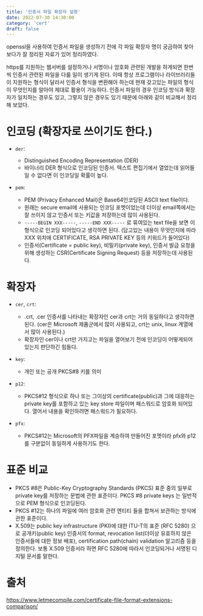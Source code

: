 ```yaml
---
title: '인증서 파일 확장자 설명'
date: 2022-07-30 14:30:00
category: 'cert'
draft: false
---
```



openssl을 사용하여 인증서 파일을 생성하기 전에 각 파일 확장자 명이 궁금하여 찾아보다가 잘 정리된 자료가 있어 정리하였다.


https를 지원하는 웹서버를 설정하거나 서명이나 암호화 관련된 개발을 하게되면 한번씩 인증서 관련된 파일을 다룰 일이 생기게 된다. 이때 항상 프로그램이나 라이브러리들이 지원하는 형식이 달라서 인증서 형식을 변환해아 하는데 현재 갖고있는 파일의 형식이 무엇인지를 알아야 제대로 활용이 가능하다. 인증서 파일의 경우 인코딩 방식과 확장자가 일치하는 경우도 있고, 그렇지 않은 경우도 있기 때문에 아래와 같이 비교해서 정리해 보았다.


# 인코딩 (확장자로 쓰이기도 한다.)
- `der`: 
    - Distinguished Encoding Representation (DER)
    - 바이너리 DER 형식으로 인코딩된 인증서. 텍스트 편집기에서 열었는데 읽어들일 수 없다면 이 인코딩일 확률이 높다.


- `pem`: 
    - PEM (Privacy Enhanced Mail)은 Base64인코딩된 ASCII text file이다.
    - 원래는 secure email에 사용되는 인코딩 포멧이었는데 더이상 email쪽에서는 잘 쓰이지 않고 인증서 또는 키값을 저장하는데 많이 사용된다.
    - `-----BEGIN XXX-----`, `-----END XXX-----` 로 묶여있는 text file을 보면 이 형식으로 인코딩 되어있다고 생각하면 된다. (담고있는 내용이 무엇인지에 따라 XXX 위치에 CERTIFICATE, RSA PRIVATE KEY 등의 키워드가 들어있다)
    - 인증서(Certificate = public key), 비밀키(private key), 인증서 발급 요청을 위해 생성하는 CSR(Certificate Signing Request) 등을 저장하는데 사용된다.


# 확장자
- `cer`, `crt`:
    - .crt, .cer 인증서를 나타내는 확장자인 cer과 crt는 거의 동일하다고 생각하면 된다. (cer은 Microsoft 제품군에서 많이 사용되고, crt는 unix, linux 계열에서 많이 사용된다.)
    - 확장자인 cer이나 crt만 가지고는 파일을 열어보기 전에 인코딩이 어떻게되어있는지 판단하긴 힘들다.


-  `key`:
    - 개인 또는 공개 PKCS#8 키를 의미


- `p12`:
    - PKCS#12 형식으로 하나 또는 그이상의 certificate(public)과 그에 대응하는 private key를 포함하고 있는 key store 파일이며 패스워드로 암호화 되어있다. 열어서 내용을 확인하려면 패스워드가 필요하다.


- `pfx`:
    - PKCS#12는 Microsoft의 PFX파일을 계승하여 만들어진 포멧이라 pfx와 p12를 구분없이 동일하게 사용하기도 한다.


# 표준 비교


- PKCS #8은 Public-Key Cryptography Standards (PKCS) 표준 중의 일부로 private key를 저장하는 문법에 관한 표준이다. PKCS #8 private keys 는 일반적으로 PEM 형식으로 인코딩된다.
- PKCS #12는 하나의 파일에 여러 암호화 관련 엔티티 들을 합쳐서 보관하는 방식에 관한 표준이다.
- X.509는 public key infrastructure (PKI)에 대한 ITU-T의 표준 (RFC 5280) 으로 공개키(public key) 인증서의 format, revocation list(더이상 유효하지 않은 인증서들에 대한 정보 배포), certification path(chain) validation 알고리즘 등을 정의한다. 보통 X.509 인증서라 하면 RFC 5280에 따라서 인코딩되거나 서명된 디지털 문서를 말한다.


# 출처
https://www.letmecompile.com/certificate-file-format-extensions-comparison/